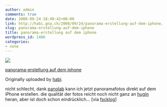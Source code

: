```yaml
---
author: admin
comments: true
date: 2008-09-24 18:49:42+00:00
link: http://habi.gna.ch/2008/09/24/panorama-erstellung-auf-dem-iphone/
slug: panorama-erstellung-auf-dem-iphone
title: panorama-erstellung auf dem iphone
wordpress_id: 1486
categories:
- none
---
```



 [![](http://farm4.static.flickr.com/3068/2885810902_1f4bb53cc8_m.jpg)](http://www.flickr.com/photos/habi/2885810902/)
   

 
  [panorama-erstellung auf dem iphone](http://www.flickr.com/photos/habi/2885810902/)
    

  Originally uploaded by [habi](http://www.flickr.com/people/habi/).
 



nicht schlecht, dank [panolab](http://tinyurl.com/panoramio) kann ich jetzt
panoramafotos direkt auf dem iPhone erstellen. die qualität der fotos reicht noch nicht ganz an [hugin](http://hugin.sourceforge.net/) heran, aber ist doch schon eindrücklich...
[via [fscklog](http://www.fscklog.com/2008/09/panolab-panoram.html)]  

  

